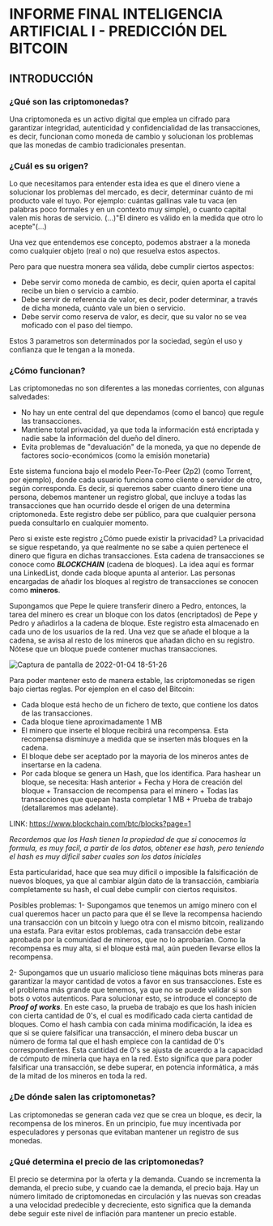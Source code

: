 # INFORME FINAL INTELIGENCIA ARTIFICIAL I - PREDICCIÓN DEL BITCOIN

## INTRODUCCIÓN

### ¿Qué son las criptomonedas?
Una criptomoneda es un activo digital que emplea un cifrado para garantizar integridad, autenticidad y confidencialidad de las transacciones, es decir, funcionan como moneda de cambio y solucionan los problemas que las monedas de cambio tradicionales presentan.

### ¿Cuál es su origen?
Lo que necesitamos para entender esta idea es que el dinero viene a solucionar los problemas del mercado, es decir, determinar cuánto de mi producto vale el tuyo. Por ejemplo: cuántas gallinas vale tu vaca (en palabras poco formales y en un contexto muy simple), o cuanto capital valen mis horas de servicio.
(...)"El dinero es válido en la medida que otro lo acepte"(...)

Una vez que entendemos ese concepto, podemos abstraer a la moneda como cualquier objeto (real o no) que resuelva estos aspectos.

Pero para que nuestra monera sea válida, debe cumplir ciertos aspectos: 
 - Debe servir como moneda de cambio, es decir, quien aporta el capital recibe un bien o servicio a cambio.
 - Debe servir de referencia de valor, es decir, poder determinar, a través de dicha moneda, cuánto vale un bien o servicio.
 - Debe servir como reserva de valor, es decir, que su valor no se vea moficado con el paso del tiempo.

Estos 3 parametros son determinados por la sociedad, según el uso y confianza que le tengan a la moneda.

### ¿Cómo funcionan?
Las criptomonedas no son diferentes a las monedas corrientes, con algunas salvedades:
 - No hay un ente central del que dependamos (como el banco) que regule las transacciones. 
 - Mantiene total privacidad, ya que toda la información está encriptada y nadie sabe la información del dueño del dinero.
 - Evita problemas de "devaluación" de la moneda, ya que no depende de factores socio-económicos (como la emisión monetaria)

Este sistema funciona bajo el modelo Peer-To-Peer (2p2) (como Torrent, por ejemplo), donde cada usuario funciona como cliente o servidor de otro, según corresponda. Es decir, si queremos saber cuanto dinero tiene una persona, debemos mantener un registro global, que incluye a todas las transacciones que han ocurrido desde el origen de una determina criptomoneda. Este registro debe ser público, para que cualquier persona pueda consultarlo en cualquier momento.

Pero si existe este registro ¿Cómo puede existir la privacidad?
La privacidad se sigue respetando, ya que realmente no se sabe a quien pertenece el dinero que figura en dichas transacciones. Esta cadena de transacciones se conoce como **_BLOCKCHAIN_** (cadena de bloques). La idea aquí es formar una LinkedList, donde cada bloque apunta al anterior.
Las personas encargadas de añadir los bloques al registro de transacciones se conocen como **mineros**.

Supongamos que Pepe le quiere transferir dinero a Pedro, entonces, la tarea del minero es crear un bloque con los datos (encriptados) de Pepe y Pedro y añadirlos a la cadena de bloque. Este registro esta almacenado en cada uno de los usuarios de la red. Una vez que se añade el bloque a la cadena, se avisa al resto de los mineros que añadan dicho en su registro.
Nótese que un bloque puede contener muchas transacciones.

![Captura de pantalla de 2022-01-04 18-51-26](https://user-images.githubusercontent.com/63267942/148128644-24016ab7-d877-47fb-ba4d-23a4dd8702f3.png)

Para poder mantener esto de manera estable, las criptomonedas se rigen bajo ciertas reglas. Por ejemplon en el caso del Bitcoin:
 - Cada bloque está hecho de un fichero de texto, que contiene los datos de las transacciones.
 - Cada bloque tiene aproximadamente 1 MB
 - El minero que inserte el bloque recibirá una recompensa. Esta recompensa disminuye a medida que se inserten más bloques en la cadena.
 - El bloque debe ser aceptado por la mayoria de los mineros antes de insertarse en la cadena.
 - Por cada bloque se genera un Hash, que los identifica. Para hashear un bloque, se necesita: Hash anterior + Fecha y Hora de creación del bloque + Transaccion de recompensa para el minero + Todas las transacciones que quepan hasta completar 1 MB + Prueba de trabajo (detallaremos mas adelante).
 
 LINK: https://www.blockchain.com/btc/blocks?page=1
 
_Recordemos que los Hash tienen la propiedad de que si conocemos la formula, es muy facil, a partir de los datos, obtener ese hash, pero teniendo el hash es muy dificil saber cuales son los datos iniciales_

Esta particularidad, hace que sea muy dificil o imposible la falsificación de nuevos bloques, ya que al cambiar algún dato de la transacción, cambiaría completamente su hash, el cual debe cumplir con ciertos requisitos.

Posibles problemas:
 1- Supongamos que tenemos un amigo minero con el cual queremos hacer un pacto para que él se lleve la recompensa haciendo una transacción con un bitcoin y luego otra con el mismo bitcoin, realizando una estafa. Para evitar estos problemas, cada transacción debe estar aprobada por la comunidad de mineros, que no lo aprobarían. Como la recompensa es muy alta, si el bloque está mal, aún pueden llevarse ellos la recompensa.

 2- Supongamos que un usuario malicioso tiene máquinas bots mineras para garantizar la mayor cantidad de votos a favor en sus transacciones. Este es el problema más grande que tenemos, ya que no se puede validar si son bots o votos autenticos. Para solucionar esto, se introduce el concepto de **_Proof of works_**. En este caso, la prueba de trabajo es que los hash inicien con cierta cantidad de 0's, el cual es modificado cada cierta cantidad de bloques. 
Como el hash cambia con cada minima modificación, la idea es que si se quiere falsificar una transacción, el minero deba buscar un número de forma tal que el hash empiece con la cantidad de 0's correspondientes. Esta cantidad de 0's se ajusta de acuerdo a la capacidad de cómputo de mineria que haya en la red.
Esto significa que para poder falsificar una transacción, se debe superar, en potencia informática, a más de la mitad de los mineros en toda la red.

### ¿De dónde salen las criptomonetas? 
Las criptomonedas se generan cada vez que se crea un bloque, es decir, la recompensa de los mineros. En un principio, fue muy incentivada por especuladores y personas que evitaban mantener un registro de sus monedas.

### ¿Qué determina el precio de las criptomonedas?
El precio se determina por la oferta y la demanda. Cuando se incrementa la demanda, el precio sube, y cuando cae la demanda, el precio baja. Hay un número limitado de criptomonedas en circulación y las nuevas son creadas a una velocidad predecible y decreciente, esto significa que la demanda debe seguir este nivel de inflación para mantener un precio estable.
